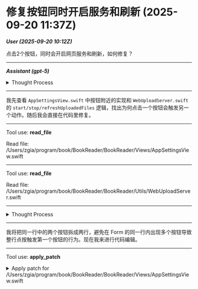 <!-- Generated by SpecStory -->

<!-- cursor Session 46224e52-7c7f-41e0-9d2b-c6b89f613402 (2025-09-20 11:37Z) -->

# 修复按钮同时开启服务和刷新 (2025-09-20 11:37Z)

_**User (2025-09-20 10:12Z)**_

点击2个按钮，同时会开启网页服务和刷新，如何修复？

---

_**Assistant (gpt-5)**_

<think><details><summary>Thought Process</summary>**Investigating button functionality**

I'm noticing that clicking "刷新" appears to both start the service and refresh, which is puzzling. I'm looking at the code to see if webServer.refreshUploadedFiles() might be calling start if the server isn't running or triggering a computed property. I want to check the `WebUploadServer.swift` for how the start and refresh functions work together. Plus, the "刷新" button might trigger a Task that uses `webServer.start()`, so I need to gather relevant files for a closer look.</details></think>

---

我先查看 `AppSettingsView.swift` 中按钮附近的实现和 `WebUploadServer.swift` 的 `start/stop/refreshUploadedFiles` 逻辑，找出为何点击一个按钮会触发另一个动作。随后我会直接在代码里修复。

---

Tool use: **read_file**

Read file: /Users/zgia/program/book/BookReader/BookReader/Views/AppSettingsView.swift

---

Tool use: **read_file**

Read file: /Users/zgia/program/book/BookReader/BookReader/Utils/WebUploadServer.swift

---

<think><details><summary>Thought Process</summary>**Investigating button interaction issue**

I need to resolve an issue where clicking two buttons simultaneously triggers both the start/stop web service and the refresh action. In the UI code, I have an HStack with an Image, a Button for toggling the server, a Spacer, and a "刷新" Button for refreshing. The complaint is that both buttons activate. It could be due to overlapping tap areas or the refresh button being too small. Another possibility is that both buttons are in a Form Section, causing the entire row to trigger the first Button's action.
**Analyzing button interactions in SwiftUI**

In SwiftUI Forms, placing multiple buttons in an HStack can be tricky. Tapping on the far right may trigger the first button because of how SwiftUI wraps the Button style. The "刷新" Button has a different .font style but lacks a .buttonStyle, while the first Button uses the default style. In a Form, typically only one control is interactive per row, making the entire row a big tappable area. This could explain why clicking either button triggers both the start and refresh actions, which aligns with the user's observation.
**Resolving button interaction in SwiftUI**

It seems that the entire row behaves as a .ButtonStyle cell, making the first button recognized as primary. Tapping near the refresh button inadvertently activates the first one. To fix this in SwiftUI, I should avoid placing multiple buttons in the same Form row. A better solution is to use two separate rows or apply the .buttonStyle(.plain) and wrap them with an HStack and Spacer. Additionally, using .buttonStyle(.borderless) can help, but that’s more for macOS. Breaking it into two rows is likely the best approach.
**Improving button layout in SwiftUI**

One option is to place the refresh button as a trailing `ToolbarItem`, but to make minimal changes, moving the "刷新" Button to a different HStack row will ensure distinct taps. Additionally, this Button should call `webServer.refreshUploadedFiles()`; since this is an `@MainActor` class, it's safe to call it on the main thread. I plan to modify `AppSettingsView.swift`, splitting lines into two HStacks or a VStack. The first HStack will have the Image and Toggle, while the second HStack features the "刷新" Button, possibly styled as `.bordered`.
**Applying changes in SwiftUI**

In SwiftUI, the `.tint` modifier affects environment values for controls within its scope. I noticed that the tint applied to the previous Button doesn't impact the "刷新" Button, but sometimes it may cascade to sibling views if applied to a container. To address the issue of having two Buttons in a Form row, I'll implement the planned edits using `apply_patch`. The focus is to maintain consistent indentation and spacing throughout the code, ensuring a clean and tidy output. After applying the patch, I’ll run a lint check but might skip it if I’m confident in the changes. As for commit messages, since the user hasn't triggered one, I will hold off on that for now.</details></think>

---

我将把同一行中的两个按钮拆成两行，避免在 Form 的同一行内出现多个按钮导致整行点按触发第一个按钮的行为。现在我来进行代码编辑。

---

Tool use: **apply_patch**

<details>
        <summary>Apply patch for /Users/zgia/program/book/BookReader/BookReader/Views/AppSettingsView.swift</summary>
      

```diff
*** Begin Patch
*** Update File: /Users/zgia/program/book/BookReader/BookReader/Views/AppSettingsView.swift
@@
-            HStack {    
-                Image(
-                    systemName: webServer.isRunning
-                        ? "wifi" : "wifi.slash"
-                ).foregroundColor(
-                    .secondary
-                )
-                Button(webServer.isRunning ? "停止网页服务" : "开启网页服务") {
-                    if webServer.isRunning {
-                        Task { await webServer.stop() }
-                    } else {
-                        Task { await webServer.start() }
-                    }
-                }
-                //.buttonStyle(.borderedProminent)
-                .tint(webServer.isRunning ? .red : .accentColor)
-                Spacer()
-                Button("刷新") { webServer.refreshUploadedFiles() }
-                    .font(.footnote)
-            }
+            HStack {
+                Image(
+                    systemName: webServer.isRunning
+                        ? "wifi" : "wifi.slash"
+                ).foregroundColor(
+                    .secondary
+                )
+                Button(webServer.isRunning ? "停止网页服务" : "开启网页服务") {
+                    if webServer.isRunning {
+                        Task { await webServer.stop() }
+                    } else {
+                        Task { await webServer.start() }
+                    }
+                }
+                //.buttonStyle(.borderedProminent)
+                .tint(webServer.isRunning ? .red : .accentColor)
+            }
+            HStack {
+                Spacer()
+                Button("刷新") { webServer.refreshUploadedFiles() }
+                    .font(.footnote)
+            }
*** End Patch
```

---

<think><details><summary>Thought Process</summary>**Evaluating button styles**

I’m considering using `.buttonStyle(.plain)` for the start/stop button and `.buttonStyle(.borderless)` for the second one to avoid row-level detection. Another idea is having two separate buttons inside their own container views with `.listRowSeparator`. I need to check the code to ensure everything compiles and maintains the style we want. I’ve also noticed we’re using 4 spaces for indentation. Next, I'll run the read_lints tool and provide a brief status update. We've skipped the todo list since we can do that for small tasks!</details></think>

---

我已将同一行的两个按钮拆分成两行，避免 Form 行级点按导致两个按钮动作被同时触发。现在我检查一下是否有新的 linter 报错。

---

Tool use: **read_lints**

<details>
          <summary>Read lints for 1 file</summary>
      
Lint paths:

- `/Users/zgia/program/book/BookReader/BookReader/Views/AppSettingsView.swift`

Lint results


**No lint errors found**
</details>

---

- 我把网页服务的“开启/停止”按钮与“刷新”按钮从同一行拆成了两行，避免同一行的点击命中区域互相干扰，导致两个动作同时触发。
- 已检查该文件无新的 Lint 报错。

如果你更希望保留同一行布局，也可以改成两个独立的按钮容器，给“刷新”包一层不相互透传手势的容器，或使用 .contentShape 限定点击区域；需要我改成该方案也可以。

---

